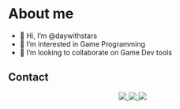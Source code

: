 # About me

- 👋 Hi, I’m @daywithstars
- 👀 I’m interested in Game Programming
- 💞️ I’m looking to collaborate on Game Dev tools

## Contact 
<p align="center">
  <a href="https://www.instagram.com/daywithstars/" target="_blank">
    <img src="https://img.shields.io/badge/Instagram-E4405F?style=for-the-badge&logo=instagram&logoColor=white">
  </a>
  <a href="https://www.linkedin.com/in/danrley-awesley-9810531b2" target="_blank">
    <img src="https://img.shields.io/badge/LinkedIn-0077B5?style=for-the-badge&logo=linkedin&logoColor=white">
  </a>
  <a href="https://www.youtube.com/channel/UCkBKfq3QzleueGrjjcRiPMw" target="_blank">
    <img src="https://img.shields.io/youtube/channel/subscribers/UCkBKfq3QzleueGrjjcRiPMw?style=social">
  </a>
</p>



